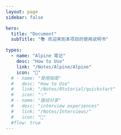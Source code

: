 ```yaml
---
layout: page
sidebar: false

hero:
  title: "Document"
  subTitle: "📚 欢迎来到本项目的使用说明书"

types:
  - name: "Alpine 笔记"
    desc: "How to Use"
    link: "/Notes/Alpine/Alpine"
    icon: "📄"
  # - name: "使用指南"
  #   desc: "How to Use"
  #   link: "/Notes/0tutorial/quickstart"
  #   icon: "✨"
  # - name: "面经分享"
  #   desc: "interview experiences"
  #   link: "/Notes/Interviews/"
  #   icon: "🏃"
  #flow: true
---
```


<script setup>
import BlogArchive from '../../.vitepress/views/BlogArchive.vue'
</script>

<BlogArchive/>
